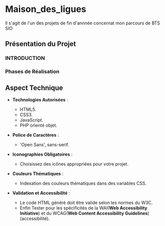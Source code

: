 # Maison_des_ligues
Il s'agit de l'un des projets de fin d'annnée concernat mon parcours de BTS SIO 

## Présentation du Projet 
### INTRODUCTION
### Phases de Réalisation

## Aspect Technique

- **Technologies Autorisées** :
    - HTML5.
    - CSS3.
    - JavaScript.
    - PHP orienté objet.

- **Police de Caractères** :
    - 'Open Sans', sans-serif.

- **Iconographies Obligatoires** :
    - Choisissez des icônes appropriées pour votre projet.

- **Couleurs Thématiques** :
    - Indexation des couleurs thématiques dans des variables CSS.

- **Validation et Accessibilité** :
    - Le code HTML généré doit être valide selon les normes du W3C.
    - Enfin Tester pour les spécificités de la WAI(**Web Accessibility Initiative**) et du WCAG(**Web Content Accessibility Guidelines**) (accessibilité).
